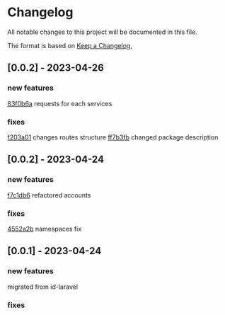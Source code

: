 # Changelog

All notable changes to this project will be documented in this file.

The format is based on [Keep a Changelog](https://keepachangelog.com/en/1.0.0/),


## [0.0.2] - 2023-04-26
### new features
[83f0b6a](https://github.com/Werify/laravel/commit/83f0b6abe3bb0d96516a754f3258e3cae60507cf) requests for each services
### fixes
[f203a01](https://github.com/Werify/laravel/commit/f203a01249f8adf6dceb80298f1dd7b6138e4a42) changes routes structure
[ff7b3fb](https://github.com/Werify/laravel/commit/ff7b3fba43dc22296a6cb87fe00ed1358748f745) changed package description

## [0.0.2] - 2023-04-24
### new features
[f7c1db6](https://github.com/Werify/laravel/commit/f7c1db6dd17c0d386af394ded97eea16048e0c25) refactored accounts 

### fixes
[4552a2b](https://github.com/Werify/laravel/commit/4552a2be22f72df600b5e6872b273888e89f2468) namespaces fix

## [0.0.1] - 2023-04-24

### new features
migrated from id-laravel

### fixes
